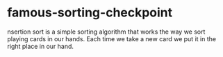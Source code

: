 # famous-sorting-checkpoint
nsertion sort is a simple sorting algorithm that works the way we sort playing cards in our hands. Each time we take a new card we put it in the right place in our hand. 
